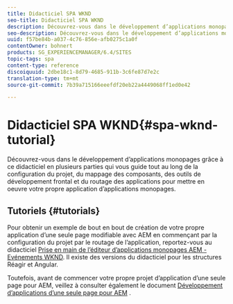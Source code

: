 ```yaml
---
title: Didacticiel SPA WKND
seo-title: Didacticiel SPA WKND
description: Découvrez-vous dans le développement d’applications monopages grâce à ce didacticiel en plusieurs parties qui vous guide tout au long de la configuration du projet, du mappage des composants, des outils de développement frontal et du routage des applications pour mettre en oeuvre votre propre application d’applications monopages.
seo-description: Découvrez-vous dans le développement d’applications monopages grâce à ce didacticiel en plusieurs parties qui vous guide tout au long de la configuration du projet, du mappage des composants, des outils de développement frontal et du routage des applications pour mettre en oeuvre votre propre application d’applications monopages.
uuid: f57be84b-a037-4c76-856e-afb0275c1a0f
contentOwner: bohnert
products: SG_EXPERIENCEMANAGER/6.4/SITES
topic-tags: spa
content-type: reference
discoiquuid: 2dbe18c1-8d79-4685-911b-3c6fe87d7e2c
translation-type: tm+mt
source-git-commit: 7b39a715166eeefdf20eb22a4449068ff1ed0e42

---
```



# Didacticiel SPA WKND{#spa-wknd-tutorial}

Découvrez-vous dans le développement d’applications monopages grâce à ce didacticiel en plusieurs parties qui vous guide tout au long de la configuration du projet, du mappage des composants, des outils de développement frontal et du routage des applications pour mettre en oeuvre votre propre application d’applications monopages.

## Tutoriels {#tutorials}

Pour obtenir un exemple de bout en bout de création de votre propre application d’une seule page modifiable avec AEM en commençant par la configuration du projet par le routage de l’application, reportez-vous au didacticiel [Prise en main de l’éditeur d’applications monopages AEM - Evénements WKND](https://helpx.adobe.com/experience-manager/kt/sites/using/getting-started-spa-wknd-tutorial-develop.html). Il existe des versions du didacticiel pour les structures Réagir et Angular.

Toutefois, avant de commencer votre propre projet d’application d’une seule page pour AEM, veillez à consulter également le document [Développement d’applications d’une seule page pour AEM](/help/sites-developing/spa-architecture.md) .

